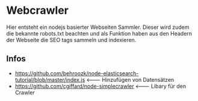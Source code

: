 # Webcrawler

Hier entsteht ein nodejs basierter Webseiten Sammler. Dieser wird zudem die bekannte robots.txt beachten und als Funktion haben aus den Headern der Webseite die SEO tags sammeln und indexieren.

## Infos
- https://github.com/behroozk/node-elasticsearch-tutorial/blob/master/index.js  <--- Hinzufügen von Datensätzen
- https://github.com/cgiffard/node-simplecrawler  <--- Libary für den Crawler
